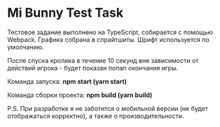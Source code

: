 # Mi Bunny Test Task

Тестовое задание выполнено на TypeScript, собирается с помощью Webpack.
Графика собрана в спрайтшиты. Шрифт используется по умолчанию.

После спуска кролика в течение 10 секунд вне зависимости от действий игрока - будет показан попап окончания игры.

Команда запуска: **npm start (yarn start)**

Команда сборки проекта: **npm build (yarn build)**

P.S. При разработке я не заботится о мобильной версии (не будет отображаться корректно), а также о производительности.
